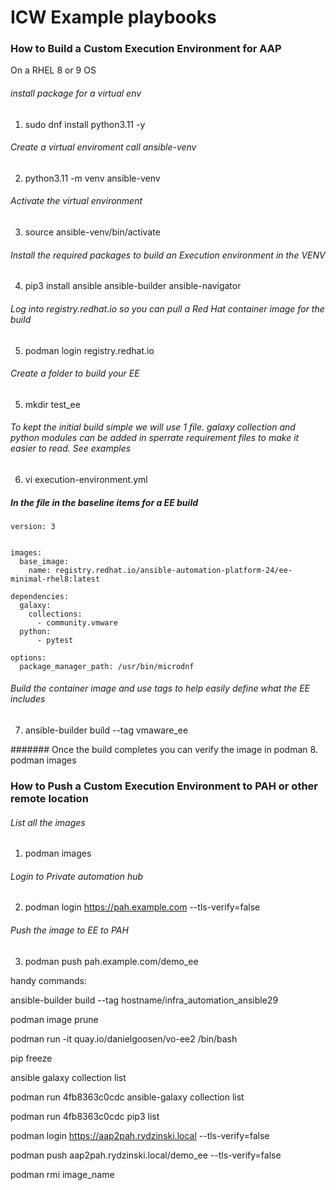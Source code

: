 # ICW Example playbooks

### How to Build a Custom Execution Environment for AAP

On a RHEL 8 or 9 OS

###### install package for a virtual env
1. sudo dnf install python3.11 -y

###### Create a virtual enviroment call ansible-venv
2. python3.11 -m venv ansible-venv

###### Activate the virtual environment
3. source ansible-venv/bin/activate

###### Install the required packages to build an Execution environment in the VENV
4. pip3 install ansible ansible-builder ansible-navigator

######  Log into registry.redhat.io so you can pull a Red Hat container image for the build
5.  podman login registry.redhat.io

###### Create a folder to build your EE
5. mkdir test_ee

###### To kept the initial build simple we will use 1 file. galaxy collection and python modules can be added in sperrate requirement files to make it easier to read. See examples
6. vi execution-environment.yml

##### In the file in the baseline items for a EE build
```
version: 3


images:
  base_image:
    name: registry.redhat.io/ansible-automation-platform-24/ee-minimal-rhel8:latest

dependencies:
  galaxy:
    collections:
      - community.vmware
  python:
      - pytest

options:
  package_manager_path: /usr/bin/microdnf
```

###### Build the container image and use tags to help easily define what the EE includes
7. ansible-builder build --tag vmaware_ee

####### Once the build completes you can verify the image in podman
8. podman images


### How to Push a Custom Execution Environment to PAH or other remote location

###### List all the images
1. podman images

###### Login to Private automation hub
2. podman login https://pah.example.com --tls-verify=false

###### Push the image to EE to PAH
3. podman push pah.example.com/demo_ee



handy commands:

ansible-builder build --tag hostname/infra_automation_ansible29

podman image prune

podman run -it quay.io/danielgoosen/vo-ee2 /bin/bash

pip freeze

ansible galaxy collection list

podman run 4fb8363c0cdc ansible-galaxy collection list

podman run 4fb8363c0cdc pip3 list

podman login https://aap2pah.rydzinski.local --tls-verify=false

podman push aap2pah.rydzinski.local/demo_ee --tls-verify=false

podman rmi image_name
